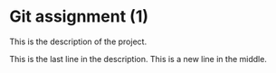 # Git assignment (1)
This is the description of the project.

This is the last line in the description.
This is a new line in the middle.

